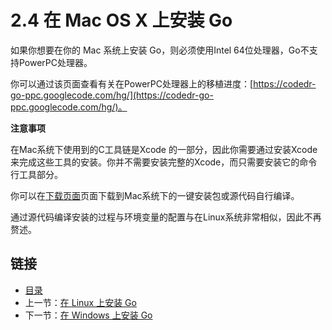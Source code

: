 # 2.4 在 Mac OS X 上安装 Go

如果你想要在你的 Mac 系统上安装 Go，则必须使用Intel 64位处理器，Go不支持PowerPC处理器。

你可以通过该页面查看有关在PowerPC处理器上的移植进度：[https://codedr-go-ppc.googlecode.com/hg/](https://codedr-go-ppc.googlecode.com/hg/)。

**注意事项**

在Mac系统下使用到的C工具链是Xcode 的一部分，因此你需要通过安装Xcode 来完成这些工具的安装。你并不需要安装完整的Xcode，而只需要安装它的命令行工具部分。

你可以在[下载页面](http://golang.org/dl/)页面下载到Mac系统下的一键安装包或源代码自行编译。

通过源代码编译安装的过程与环境变量的配置与在Linux系统非常相似，因此不再赘述。

## 链接

- [目录](directory.md)
- 上一节：[在 Linux 上安装 Go](02.3.md)
- 下一节：[在 Windows 上安装 Go](02.5.md)
